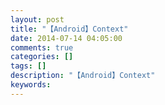 ```yaml
---
layout: post
title: "【Android】Context"
date: 2014-07-14 04:05:00 
comments: true
categories: []
tags: []
description: "【Android】Context"
keywords: 
---
```



 
  
   
   
  
 
 
  
  
 
 
  
   
   
  
 
 
  
  
 
 
  
  
 
 
  
  
 
 
  
  
 



